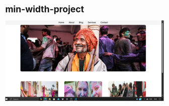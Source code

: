 # min-width-project
<a href="https://adorable-seahorse-fb5cf1.netlify.app/"><img src="output.png"></a>
